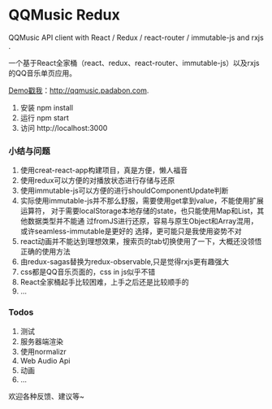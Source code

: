 # QQMusic Redux

QQMusic API client with React / Redux / react-router / immutable-js and rxjs .

一个基于React全家桶（react、redux、react-router、immutable-js）以及rxjs的QQ音乐单页应用。

[Demo戳我](qqmusic.padabon.com)：http://qqmusic.padabon.com.

1. 安装 npm install
2. 运行 npm start
3. 访问 http://localhost:3000

### 小结与问题

1. 使用creat-react-app构建项目，真是方便，懒人福音
2. 使用redux可以方便的对播放状态进行存储与还原
3. 使用immutable-js可以方便的进行shouldComponentUpdate判断
4. 实际使用immutable-js并不那么舒服，需要使用get拿到value，不能使用扩展运算符，
对于需要localStorage本地存储的state，也只能使用Map和List，其他数据类型并不能通
过fromJS进行还原，容易与原生Object和Array混用，或许seamless-immutable是更好的
选择，更可能只是我使用姿势不对
5. react动画并不能达到理想效果，搜索页的tab切换使用了一下，大概还没领悟正确的使用方法
6. 由redux-sagas替换为redux-observable,只是觉得rxjs更有趣强大
7. css都是QQ音乐页面的，css in js似乎不错
8. React全家桶起手比较困难，上手之后还是比较顺手的
9. ...

### Todos

1. 测试
2. 服务器端渲染
3. 使用normalizr
4. Web Audio Api
5. 动画
6. ...


欢迎各种反馈、建议等~